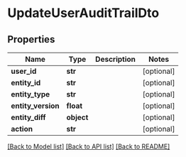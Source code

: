 # UpdateUserAuditTrailDto

## Properties
Name | Type | Description | Notes
------------ | ------------- | ------------- | -------------
**user_id** | **str** |  | [optional] 
**entity_id** | **str** |  | [optional] 
**entity_type** | **str** |  | [optional] 
**entity_version** | **float** |  | [optional] 
**entity_diff** | **object** |  | [optional] 
**action** | **str** |  | [optional] 

[[Back to Model list]](../README.md#documentation-for-models) [[Back to API list]](../README.md#documentation-for-api-endpoints) [[Back to README]](../README.md)


